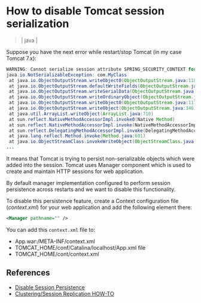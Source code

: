 # How to disable Tomcat session serialization
> | java |

Suppose you have the next error while restart/stop Tomcat (in my case Tomcat 7.x): 

```java
WARNING: Cannot serialize session attribute SPRING_SECURITY_CONTEXT for session 54DBA076EDC9B7A24C1AF76824DFD1EF
java.io.NotSerializableException: com.MyClass
 at java.io.ObjectOutputStream.writeObject0(ObjectOutputStream.java:1180)
 at java.io.ObjectOutputStream.defaultWriteFields(ObjectOutputStream.java:1528)
 at java.io.ObjectOutputStream.writeSerialData(ObjectOutputStream.java:1493)
 at java.io.ObjectOutputStream.writeOrdinaryObject(ObjectOutputStream.java:1416)
 at java.io.ObjectOutputStream.writeObject0(ObjectOutputStream.java:1174)
 at java.io.ObjectOutputStream.writeObject(ObjectOutputStream.java:346)
 at java.util.ArrayList.writeObject(ArrayList.java:710)
 at sun.reflect.NativeMethodAccessorImpl.invoke0(Native Method)
 at sun.reflect.NativeMethodAccessorImpl.invoke(NativeMethodAccessorImpl.java:57)
 at sun.reflect.DelegatingMethodAccessorImpl.invoke(DelegatingMethodAccessorImpl.java:43)
 at java.lang.reflect.Method.invoke(Method.java:601)
 at java.io.ObjectStreamClass.invokeWriteObject(ObjectStreamClass.java:975)
...
```

It means that Tomcat is trying to persist non-serializable objects which were added into the session. Tomcat uses Manager component which is used to create and maintain HTTP sessions for web application.

By default manager implementation configured to perform session persistence across restarts and we want to disable this functionality.

To disable this persistence feature, create a Context configuration file (_context.xml_) for your web application and add the following element there: 

```xml
<Manager pathname="" />
```

You can add this `context.xml` file to:

- App.war:/META-INF/context.xml
- TOMCAT_HOME/conf/Catalina/localhost/App.xml file
- TOMCAT_HOME/cont/context.xml

## References

- [Disable Session Persistence](http://tomcat.apache.org/tomcat-7.0-doc/config/manager.html#Disable_Session_Persistence)
- [Clustering/Session Replication HOW-TO](http://tomcat.apache.org/tomcat-7.0-doc/cluster-howto.html)
